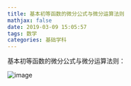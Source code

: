 ```yaml
---
title: 基本初等函数的微分公式与微分运算法则
mathjax: false
date: 2019-03-09 15:05:57
tags: 数学
categories: 基础学科
---
```


基本初等函数的微分公式与微分运算法则：

<!--
![image](https://ws2.sinaimg.cn/large/006mcMYXgy1g0wk58owkdj30u90ngaem.jpg)
-->

<!--more-->

![image](https://wx4.sinaimg.cn/large/006mcMYXgy1g13vu0rbscj30wu3y2hdt.jpg)

<!--
![image](https://wx4.sinaimg.cn/large/006mcMYXgy1g0wk675klaj30qs1590z0.jpg)
![image](https://wx4.sinaimg.cn/large/006mcMYXgy1g0wk72jerxj30r30eu0wd.jpg)
<!--

<hr/>
<span style="color:gray;font-size:12px">
参考：
《高等数学》同济六版 -> P116
</span>
